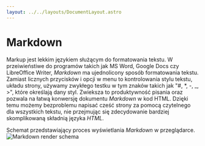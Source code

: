 ```yaml
---
layout: ../../layouts/DocumentLayout.astro
---
```

# Markdown

Markup jest lekkim językiem służącym do formatowania tekstu. W przeiwieństiwe do programów takich jak MS Word, Google Docs czy LibreOffice Writer, *Markdown* ma ujednolicony sposób formatowania tekstu. Zamiast licznych przycisków i opcji w menu to kontrolowania stylu tekstu, układu strony, używamy zwykłego testku w tym znaków takich jak "#, \*, -, _, >", które określają dany styl. Zwieksza to produktywność pisania oraz pozwala na łatwą konwersję dokumentu *Markdown* w kod HTML. Dzięki temu możemy bezproblemu napisać cześć strony za pomocą czytelnego dla wszystkich tekstu, nie przejmując się zdecydowanie bardziej skomplikowaną składnią języka *HTML*.

Schemat przedstawiający proces wyświetlania *Markdown* w przeglądarce.
![Markdown render schema](/markdown-render.png)

